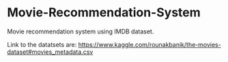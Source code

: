 # Movie-Recommendation-System
Movie recommendation system using IMDB dataset.

Link to the datatsets are: https://www.kaggle.com/rounakbanik/the-movies-dataset#movies_metadata.csv
